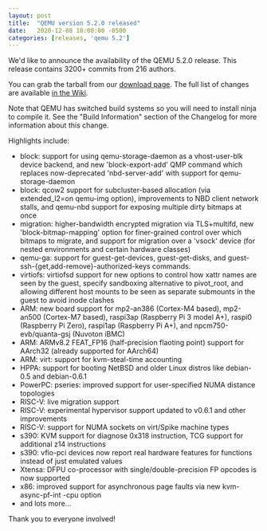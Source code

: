 ```yaml
---
layout: post
title:  "QEMU version 5.2.0 released"
date:   2020-12-08 18:00:00 -0500
categories: [releases, 'qemu 5.2']
---
```

We'd like to announce the availability of the QEMU 5.2.0 release. This release
contains 3200+ commits from 216 authors.

You can grab the tarball from our 
[download page](https://www.qemu.org/download/#source).
The full list of changes are available
[in the Wiki](https://wiki.qemu.org/ChangeLog/5.2).

Note that QEMU has switched build systems so you will need to install ninja to compile it. See the "Build Information" section of the Changelog for more information about this change.

Highlights include:

 * block: support for using qemu-storage-daemon as a vhost-user-blk device backend, and new 'block-export-add' QMP command which replaces now-deprecated 'nbd-server-add' with support for qemu-storage-daemon
 * block: qcow2 support for subcluster-based allocation (via extended_l2=on qemu-img option), improvements to NBD client network stalls, and qemu-nbd support for exposing multiple dirty bitmaps at once
 * migration: higher-bandwidth encrypted migration via TLS+multifd, new 'block-bitmap-mapping' option for finer-grained control over which bitmaps to migrate, and support for migration over a 'vsock' device (for nested environments and certain hardware classes)
 * qemu-ga: support for guest-get-devices, guest-get-disks, and guest-ssh-{get,add-remove}-authorized-keys commands.
 * virtiofs: virtiofsd support for new options to control how xattr names are seen by the guest, specify sandboxing alternative to pivot_root, and allowing different host mounts to be seen as separate submounts in the guest to avoid inode clashes
 * ARM: new board support for mp2-an386 (Cortex-M4 based), mp2-an500 (Cortex-M7 based), raspi3ap (Raspberry Pi 3 model A+), raspi0 (Raspberry Pi Zero), raspi1ap (Raspberry Pi A+), and npcm750-evb/quanta-gsj (Nuvoton iBMC)
 * ARM: ARMv8.2 FEAT_FP16 (half-precision flaoting point) support for AArch32 (already supported for AArch64)
 * ARM: virt: support for kvm-steal-time accounting
 * HPPA: support for booting NetBSD and older Linux distros like debian-0.5 and debian-0.6.1
 * PowerPC: pseries: improved support for user-specified NUMA distance topologies
 * RISC-V: live migration support
 * RISC-V: experimental hypervisor support updated to v0.6.1 and other improvements
 * RISC-V: support for NUMA sockets on virt/Spike machine types
 * s390: KVM support for diagnose 0x318 instruction, TCG support for additional z14 instructions
 * s390: vfio-pci devices now report real hardware features for functions instead of just emulated values
 * Xtensa: DFPU co-processor with single/double-precision FP opcodes is now supported
 * x86: improved support for asynchronous page faults via new kvm-async-pf-int -cpu option
 * and lots more...

Thank you to everyone involved!

